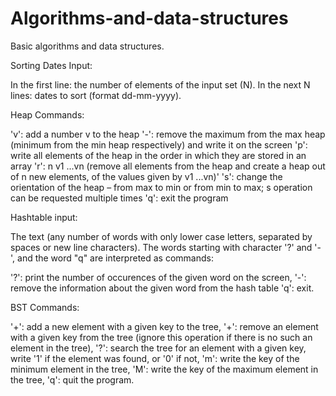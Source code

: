 # Algorithms-and-data-structures

Basic algorithms and data structures.

Sorting Dates Input:

In the first line: the number of elements of the input set (N).
In the next N lines: dates to sort (format dd-mm-yyyy).

Heap Commands:

'v': add a number v to the heap
'-': remove the maximum from the max heap (minimum from the min heap respectively) and write it on the screen
'p': write all elements of the heap in the order in which they are stored in an array
'r': n v1 ...vn (remove all elements from the heap and create a heap out of n new elements, of the values given by v1 ...vn)'
's': change the orientation of the heap – from max to min or from min to max; s operation can be requested multiple times
'q': exit the program

Hashtable input:

The text (any number of words with only lower case letters, separated by spaces or new line characters). The words starting with character '?' and '-', and the word "q"  are interpreted as commands:

'?': print the number of occurences of the given word on the screen,
'-': remove the information about the given word from the hash table
'q': exit.

BST Commands:

'+': add a new element with a given key to the tree,
'+': remove an element with a given key from the tree (ignore this operation if there is no such an element in the tree),
'?': search the tree for an element with a given key, write '1' if the element was found, or '0' if not,
'm': write the key of the minimum element in the tree,
'M': write the key of the maximum element in the tree,
'q': quit the program.

